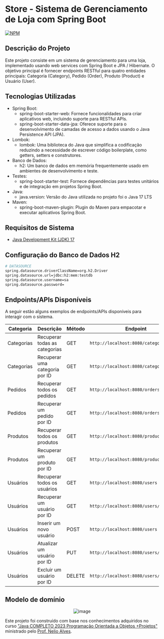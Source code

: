 # Store - Sistema de Gerenciamento de Loja com Spring Boot
[![NPM](https://img.shields.io/npm/l/react)](https://github.com/moiseslx/store-springboot3-jpa/blob/main/LICENSE)

## Descrição do Projeto

Este projeto consiste em um sistema de gerenciamento para uma loja, implementado usando web services com Spring Boot e JPA / Hibernate. O objetivo principal é fornecer endpoints RESTful para quatro entidades principais: Categoria (Category), Pedido (Order), Produto (Product) e Usuário (User).

## Tecnologias Utilizadas

- Spring Boot:
  - spring-boot-starter-web: Fornece funcionalidades para criar aplicativos web, incluindo suporte para RESTful APIs.
  - spring-boot-starter-data-jpa: Oferece suporte para o desenvolvimento de camadas de acesso a dados usando o Java Persistence API (JPA).
- Lombok: 
  - lombok: Uma biblioteca do Java que simplifica a codificação reduzindo a necessidade de escrever código boilerplate, como getters, setters e construtores.
- Banco de Dados:
  - h2: Um banco de dados em memória frequentemente usado em ambientes de desenvolvimento e teste.
- Testes:
  - spring-boot-starter-test: Fornece dependências para testes unitários e de integração em projetos Spring Boot.
- Java:
  - java.version: Versão do Java utilizada no projeto foi o Java 17 LTS
- Maven:
  - spring-boot-maven-plugin: Plugin do Maven para empacotar e executar aplicativos Spring Boot.
## Requisitos de Sistema

- [Java Development Kit (JDK) 17](https://www.azul.com/core-post-download/?endpoint=zulu&uuid=3e03aec7-3003-408a-bab7-93f530fec599)

## Configuração do Banco de Dados H2
```bash
# DATASOURCE
spring.datasource.driverClassName=org.h2.Driver
spring.datasource.url=jdbc:h2:mem:testdb
spring.datasource.username=sa
spring.datasource.password=
```

## Endpoints/APIs Disponíveis

A seguir estão alguns exemplos de endpoints/APIs disponíveis para interagir com o sistema. 
<div align="center">

| Categoria   | Descrição                                       | Método | Endpoint                            |
|-------------|-------------------------------------------------|--------|-------------------------------------|
| Categorias  | Recuperar todas as categorias                   | GET    | `http://localhost:8080/categories`  |
| Categorias  | Recuperar uma categoria por ID                  | GET    | `http://localhost:8080/categories/{id}` |
| Pedidos     | Recuperar todos os pedidos                      | GET    | `http://localhost:8080/orders`      |
| Pedidos     | Recuperar um pedido por ID                      | GET    | `http://localhost:8080/orders/{id}` |
| Produtos    | Recuperar todos os produtos                     | GET    | `http://localhost:8080/products`    |
| Produtos    | Recuperar um produto por ID                     | GET    | `http://localhost:8080/products/{id}` |
| Usuários    | Recuperar todos os usuários                     | GET    | `http://localhost:8080/users`       |
| Usuários    | Recuperar um usuário por ID                     | GET    | `http://localhost:8080/users/{id}`  |
| Usuários    | Inserir um novo usuário                         | POST   | `http://localhost:8080/users`       |
| Usuários    | Atualizar um usuário por ID                     | PUT    | `http://localhost:8080/users/{id}`  |
| Usuários    | Excluir um usuário por ID                       | DELETE | `http://localhost:8080/users/{id}`  |

</div>

## Modelo de domínio
<div align="center">

![image](https://github.com/moiseslx/store-springboot3-jpa/assets/89827423/1dec22c3-125f-4c6f-9711-90778ed2e2c3)

</div>

Este projeto foi construído com base nos conhecimentos adquiridos no curso ["Java COMPLETO 2023 Programação Orientada a Objetos +Projetos"](https://www.udemy.com/course/java-curso-completo/) ministrado pelo [Prof. Nelio Alves](https://www.linkedin.com/in/nelio-alves/).



